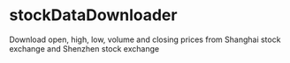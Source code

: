 # stockDataDownloader
Download open, high, low, volume and closing prices from Shanghai stock exchange and Shenzhen stock exchange
